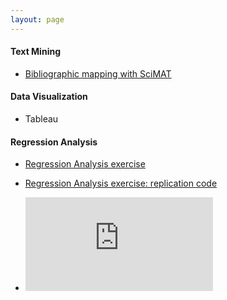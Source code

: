 ```yaml
---
layout: page
---
```

#### Text Mining
  + [Bibliographic mapping with SciMAT](https://sci2s.ugr.es/scimat/)
  
#### Data Visualization
  + Tableau
  
#### Regression Analysis
  + [Regression Analysis exercise](https://federico-jf.github.io/work_samples/Final_Paper_Ferrero.pdf)
  + [Regression Analysis exercise: replication code](https://federico-jf.github.io/work_samples/Replication_code_ferrero.R)

  
  + <embed src="https://federico-jf.github.io/Final_Paper_Ferrero.pdf" type="application/pdf" />

